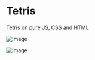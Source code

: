 # Tetris
Tetris on pure JS, CSS and HTML

![image](https://user-images.githubusercontent.com/71726365/219897133-a576d5de-d74d-438c-9ed3-d605ca125287.png)

![image](https://user-images.githubusercontent.com/71726365/219897458-a920cd1b-3eb2-42f3-bc18-8cf316055b14.png)
